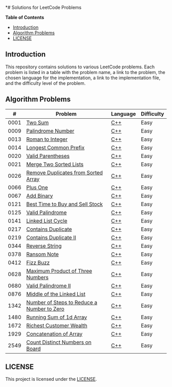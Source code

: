 \*# Solutions for LeetCode Problems

**Table of Contents**

- [Introduction](#introduction)
- [Algorithm Problems](#algorithm-problems)
- [LICENSE](#license)

## Introduction

This repository contains solutions to various LeetCode problems. Each problem is listed in a table with the problem name, a link to the problem, the chosen language for the implementation, a link to the implementation file, and the difficulty level of the problem.

## Algorithm Problems

| #    | Problem                                            | Language       | Difficulty |
| ---- | -------------------------------------------------- | -------------- | ---------- |
| 0001 | [Two Sum][0001]                                    | [C++][0001cpp] | Easy       |
| 0009 | [Palindrome Number][0009]                          | [C++][0009cpp] | Easy       |
| 0013 | [Roman to Integer][0013]                           | [C++][0013cpp] | Easy       |
| 0014 | [Longest Common Prefix][0014]                      | [C++][0014cpp] | Easy       |
| 0020 | [Valid Parentheses][0020]                          | [C++][0020cpp] | Easy       |
| 0021 | [Merge Two Sorted Lists][0021]                     | [C++][0021cpp] | Easy       |
| 0026 | [Remove Duplicates from Sorted Array][0026]        | [C++][0026cpp] | Easy       |
| 0066 | [Plus One][0066]                                   | [C++][0066cpp] | Easy       |
| 0067 | [Add Binary][0067]                                 | [C++][0067cpp] | Easy       |
| 0121 | [Best Time to Buy and Sell Stock][0121]            | [C++][0121cpp] | Easy       |
| 0125 | [Valid Palindrome][0125]                           | [C++][0125cpp] | Easy       |
| 0141 | [Linked List Cycle][0141]                          | [C++][0141cpp] | Easy       |
| 0217 | [Contains Duplicate][0217]                         | [C++][0217cpp] | Easy       |
| 0219 | [Contains Duplicate II][0219]                      | [C++][0219cpp] | Easy       |
| 0344 | [Reverse String][0344]                             | [C++][0344cpp] | Easy       |
| 0378 | [Ransom Note][0378]                                | [C++][0378cpp] | Easy       |
| 0412 | [Fizz Buzz][0412]                                  | [C++][0412cpp] | Easy       |
| 0628 | [Maximum Product of Three Numbers][0628]           | [C++][0628cpp] | Easy       |
| 0680 | [Valid Palindrome II][0680]                        | [C++][0680cpp] | Easy       |
| 0876 | [Middle of the Linked List][0876]                  | [C++][0876cpp] | Easy       |
| 1342 | [Number of Steps to Reduce a Number to Zero][1342] | [C++][1342cpp] | Easy       |
| 1480 | [Running Sum of 1d Array][1480]                    | [C++][1480cpp] | Easy       |
| 1672 | [Richest Customer Wealth][1672]                    | [C++][1672cpp] | Easy       |
| 1929 | [Concatenation of Array][1929]                     | [C++][1929cpp] | Easy       |
| 2549 | [Count Distinct Numbers on Board][2549]            | [C++][2549cpp] | Easy       |

## LICENSE

This project is licensed under the [LICENSE](LICENSE).

<!-- links -->

[0001]: https://leetcode.com/problems/two-sum/
[0001cpp]: https://leetcode.com/submissions/detail/948426050/
[0009]: https://leetcode.com/problems/palindrome-number/
[0009cpp]: https://leetcode.com/submissions/detail/948438457/
[0013]: https://leetcode.com/problems/roman-to-integer/
[0013cpp]: https://leetcode.com/submissions/detail/949360425/
[0014]: https://leetcode.com/problems/longest-common-prefix/
[0014cpp]: https://leetcode.com/submissions/detail/1036936497/
[0020]: https://leetcode.com/problems/valid-parentheses/
[0020cpp]: https://leetcode.com/submissions/detail/1036952537/
[0021]: https://leetcode.com/problems/merge-two-sorted-lists/
[0021cpp]: https://leetcode.com/submissions/detail/1036960117/
[0026]: https://leetcode.com/problems/remove-duplicates-from-sorted-array/
[0026cpp]: https://leetcode.com/submissions/detail/1036967711/
[0066]: https://leetcode.com/problems/plus-one/
[0066cpp]: https://leetcode.com/submissions/detail/1039769790/
[0067]: https://leetcode.com/problems/add-binary/
[0067cpp]: https://leetcode.com/submissions/detail/1037990830/
[0121]: https://leetcode.com/problems/best-time-to-buy-and-sell-stock/
[0121cpp]: https://leetcode.com/submissions/detail/1037934208/
[0125]: https://leetcode.com/problems/valid-palindrome/
[0125cpp]: https://leetcode.com/submissions/detail/1037955911/
[0141]: https://leetcode.com/problems/linked-list-cycle/
[0141cpp]: https://leetcode.com/submissions/detail/1040027578/
[0217]: https://leetcode.com/problems/contains-duplicate/
[0217cpp]: https://leetcode.com/submissions/detail/1040044205/
[0219]: https://leetcode.com/problems/contains-duplicate-ii/
[0219cpp]: https://leetcode.com/submissions/detail/1040064641/
[0344]: https://leetcode.com/problems/reverse-string/
[0344cpp]: https://leetcode.com/submissions/detail/1038001012/
[0378]: https://leetcode.com/problems/ransom-note/
[0378cpp]: https://leetcode.com/submissions/detail/1036903851/
[0412]: https://leetcode.com/problems/fizz-buzz/
[0412cpp]: https://leetcode.com/submissions/detail/1036866232/
[0628]: https://leetcode.com/problems/maximum-product-of-three-numbers/
[0628cpp]: https://leetcode.com/submissions/detail/1037692372/
[0680]: https://leetcode.com/problems/valid-palindrome-ii/
[0680cpp]: https://leetcode.com/submissions/detail/1037968613/
[0876]: https://leetcode.com/problems/middle-of-the-linked-list/
[0876cpp]: https://leetcode.com/submissions/detail/1036889642/
[1342]: https://leetcode.com/problems/number-of-steps-to-reduce-a-number-to-zero/
[1342cpp]: https://leetcode.com/submissions/detail/1036875175/
[1480]: https://leetcode.com/problems/running-sum-of-1d-array/
[1480cpp]: https://leetcode.com/submissions/detail/1036830470/
[1672]: https://leetcode.com/problems/richest-customer-wealth/
[1672cpp]: https://leetcode.com/submissions/detail/1036852316/
[1929]: https://leetcode.com/problems/concatenation-of-array/
[1929cpp]: https://leetcode.com/submissions/detail/1047738300/
[2549]: https://leetcode.com/problems/count-distinct-numbers-on-board/
[2549cpp]: https://leetcode.com/submissions/detail/1038006278/
